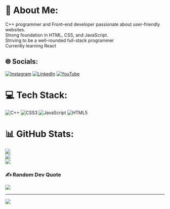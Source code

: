 # 💫 About Me:
C++ programmer and Front-end developer passionate about  user-friendly  websites.<br>Strong foundation in HTML, CSS, and JavaScript.<br>Striving to be a well-rounded full-stack programmer<br>Currently learning React


## 🌐 Socials:
[![Instagram](https://img.shields.io/badge/Instagram-%23E4405F.svg?logo=Instagram&logoColor=white)](https://instagram.com/muskan.chh3101) [![LinkedIn](https://img.shields.io/badge/LinkedIn-%230077B5.svg?logo=linkedin&logoColor=white)](https://www.linkedin.com/in/muskan-chhabra-661052227/) [![YouTube](https://img.shields.io/badge/YouTube-%23FF0000.svg?logo=YouTube&logoColor=white)](https://www.youtube.com/channel/UCGS8Y8Q-oPz2ITLC65iZlCA) 

# 💻 Tech Stack:
![C++](https://img.shields.io/badge/c++-%2300599C.svg?style=for-the-badge&logo=c%2B%2B&logoColor=white) ![CSS3](https://img.shields.io/badge/css3-%231572B6.svg?style=for-the-badge&logo=css3&logoColor=white) ![JavaScript](https://img.shields.io/badge/javascript-%23323330.svg?style=for-the-badge&logo=javascript&logoColor=%23F7DF1E) ![HTML5](https://img.shields.io/badge/html5-%23E34F26.svg?style=for-the-badge&logo=html5&logoColor=white)
# 📊 GitHub Stats:
![](https://github-readme-stats.vercel.app/api?username=officialmuskan&theme=dark&hide_border=false&include_all_commits=false&count_private=false)<br/>
![](https://github-readme-streak-stats.herokuapp.com/?user=officialmuskan&theme=dark&hide_border=false)<br/>
![](https://github-readme-stats.vercel.app/api/top-langs/?username=officialmuskan&theme=dark&hide_border=false&include_all_commits=false&count_private=false&layout=compact)

### ✍️ Random Dev Quote
![](https://quotes-github-readme.vercel.app/api?type=horizontal&theme=radical)

---
[![](https://visitcount.itsvg.in/api?id=officialmuskan&icon=0&color=0)](https://visitcount.itsvg.in)

<!-- Proudly created with GPRM ( https://gprm.itsvg.in ) -->
